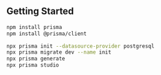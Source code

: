 ## Getting Started

```bash
npm install prisma
npm install @prisma/client

npx prisma init --datasource-provider postgresql
npx prisma migrate dev --name init
npx prisma generate
npx prisma studio
```

